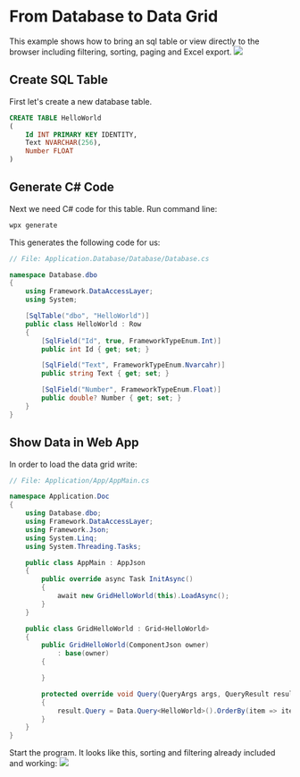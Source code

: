 # From Database to Data Grid
This example shows how to bring an sql table or view directly to the browser including filtering, sorting, paging and Excel export.
![](/assets/db-to-data-grid.png)

## Create SQL Table
First let's create a new database table.
```sql
CREATE TABLE HelloWorld
(
    Id INT PRIMARY KEY IDENTITY,
    Text NVARCHAR(256),
    Number FLOAT
)
```
## Generate C# Code
Next we need C# code for this table. Run command line:
```cmd
wpx generate
```

This generates the following code for us:

```csharp
// File: Application.Database/Database/Database.cs

namespace Database.dbo
{
    using Framework.DataAccessLayer;
    using System;

    [SqlTable("dbo", "HelloWorld")]
    public class HelloWorld : Row
    {
        [SqlField("Id", true, FrameworkTypeEnum.Int)]
        public int Id { get; set; }

        [SqlField("Text", FrameworkTypeEnum.Nvarcahr)]
        public string Text { get; set; }

        [SqlField("Number", FrameworkTypeEnum.Float)]
        public double? Number { get; set; }
    }
}
```

## Show Data in Web App
In order to load the data grid write:
```csharp
// File: Application/App/AppMain.cs

namespace Application.Doc
{
    using Database.dbo;
    using Framework.DataAccessLayer;
    using Framework.Json;
    using System.Linq;
    using System.Threading.Tasks;

    public class AppMain : AppJson
    {
        public override async Task InitAsync()
        {
            await new GridHelloWorld(this).LoadAsync();
        }
    }

    public class GridHelloWorld : Grid<HelloWorld>
    {
        public GridHelloWorld(ComponentJson owner) 
            : base(owner)
        {

        }

        protected override void Query(QueryArgs args, QueryResult result)
        {
            result.Query = Data.Query<HelloWorld>().OrderBy(item => item.Text);
        }
    }
}
```
Start the program. It looks like this, sorting and filtering already included and working:
![](/assets/data-grid.png)
